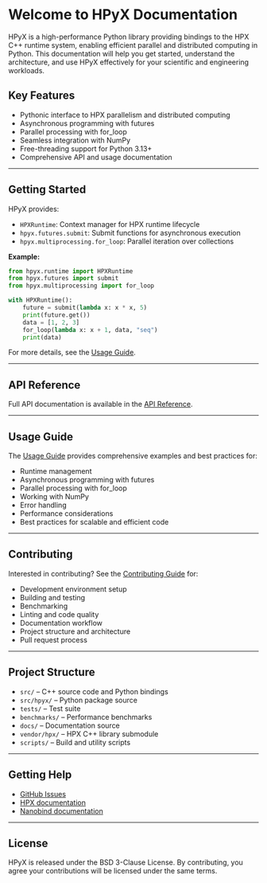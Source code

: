 # Welcome to HPyX Documentation

HPyX is a high-performance Python library providing bindings to the HPX C++ runtime system, enabling efficient parallel and distributed computing in Python. This documentation will help you get started, understand the architecture, and use HPyX effectively for your scientific and engineering workloads.

## Key Features

- Pythonic interface to HPX parallelism and distributed computing
- Asynchronous programming with futures
- Parallel processing with for_loop
- Seamless integration with NumPy
- Free-threading support for Python 3.13+
- Comprehensive API and usage documentation

---

## Getting Started

HPyX provides:

- `HPXRuntime`: Context manager for HPX runtime lifecycle
- `hpyx.futures.submit`: Submit functions for asynchronous execution
- `hpyx.multiprocessing.for_loop`: Parallel iteration over collections

**Example:**

```python
from hpyx.runtime import HPXRuntime
from hpyx.futures import submit
from hpyx.multiprocessing import for_loop

with HPXRuntime():
	future = submit(lambda x: x * x, 5)
	print(future.get())
	data = [1, 2, 3]
	for_loop(lambda x: x + 1, data, "seq")
	print(data)
```

For more details, see the [Usage Guide](usage.md).

---

## API Reference

Full API documentation is available in the [API Reference](reference/api.md).

---

## Usage Guide

The [Usage Guide](usage.md) provides comprehensive examples and best practices for:

- Runtime management
- Asynchronous programming with futures
- Parallel processing with for_loop
- Working with NumPy
- Error handling
- Performance considerations
- Best practices for scalable and efficient code

---

## Contributing

Interested in contributing? See the [Contributing Guide](CONTRIBUTING.md) for:

- Development environment setup
- Building and testing
- Benchmarking
- Linting and code quality
- Documentation workflow
- Project structure and architecture
- Pull request process

---

## Project Structure

- `src/` – C++ source code and Python bindings
- `src/hpyx/` – Python package source
- `tests/` – Test suite
- `benchmarks/` – Performance benchmarks
- `docs/` – Documentation source
- `vendor/hpx/` – HPX C++ library submodule
- `scripts/` – Build and utility scripts

---

## Getting Help

- [GitHub Issues](https://github.com/uw-ssec/HPyX/issues)
- [HPX documentation](https://hpx-docs.stellar-group.org/)
- [Nanobind documentation](https://nanobind.readthedocs.io/)

---

## License

HPyX is released under the BSD 3-Clause License. By contributing, you agree your contributions will be licensed under the same terms.
